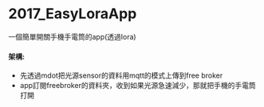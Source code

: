 # 2017_EasyLoraApp
一個簡單開關手機手電筒的app(透過lora)
#### 架構:
* 先透過mdot把光源sensor的資料用mqtt的模式上傳到free broker
* app訂閱freebroker的資料夾，收到如果光源急速減少，那就把手機的手電筒打開
